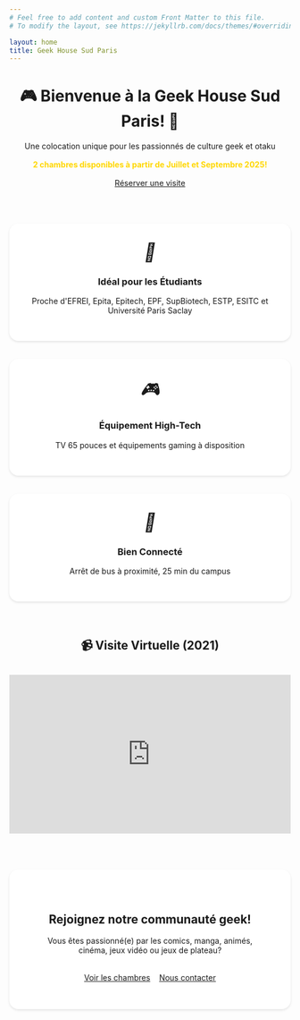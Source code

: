 ```yaml
---
# Feel free to add content and custom Front Matter to this file.
# To modify the layout, see https://jekyllrb.com/docs/themes/#overriding-theme-defaults

layout: home
title: Geek House Sud Paris
---
```


<div class="hero">
  <h1>🎮 Bienvenue à la Geek House Sud Paris! 🎲</h1>
  <p>Une colocation unique pour les passionnés de culture geek et otaku</p>
  <p class="availability">2 chambres disponibles à partir de Juillet et Septembre 2025!</p>
  <a href="/contact" class="cta-button">Réserver une visite</a>
</div>

<div class="features-grid">
  <div class="feature">
    <i class="geek-icon">🎯</i>
    <h3>Idéal pour les Étudiants</h3>
    <p>Proche d'EFREI, Epita, Epitech, EPF, SupBiotech, ESTP, ESITC et Université Paris Saclay</p>
  </div>
  
  <div class="feature">
    <i class="geek-icon">🎮</i>
    <h3>Équipement High-Tech</h3>
    <p>TV 65 pouces et équipements gaming à disposition</p>
  </div>
  
  <div class="feature">
    <i class="geek-icon">🚌</i>
    <h3>Bien Connecté</h3>
    <p>Arrêt de bus à proximité, 25 min du campus</p>
  </div>
</div>

<div class="virtual-tour">
  <h2>📹 Visite Virtuelle (2021)</h2>
  <div class="video-container">
    <iframe src="https://www.youtube.com/embed/k5sfGEz-QG0" frameborder="0" allow="accelerometer; autoplay; encrypted-media; gyroscope; picture-in-picture" allowfullscreen></iframe>
  </div>
</div>

<div class="cta-section">
  <h2>Rejoignez notre communauté geek!</h2>
  <p>Vous êtes passionné(e) par les comics, manga, animés, cinéma, jeux vidéo ou jeux de plateau?</p>
  <div class="cta-buttons">
    <a href="/rooms" class="cta-button">Voir les chambres</a>
    <a href="/contact" class="cta-button">Nous contacter</a>
  </div>
</div>

<style>
.hero {
  text-align: center;
  margin-bottom: 4rem;
}

.hero .availability {
  color: #FFD700;
  font-weight: bold;
  margin: 1rem 0;
}

.features-grid {
  display: grid;
  grid-template-columns: repeat(auto-fit, minmax(250px, 1fr));
  gap: 2rem;
  margin: 4rem 0;
}

.feature {
  text-align: center;
  padding: 2rem;
  background: white;
  border-radius: 1rem;
  box-shadow: 0 2px 4px rgba(0,0,0,0.1);
}

.feature i {
  font-size: 2rem;
  margin-bottom: 1rem;
}

.virtual-tour {
  margin: 4rem 0;
  text-align: center;
}

.video-container {
  position: relative;
  padding-bottom: 56.25%;
  height: 0;
  overflow: hidden;
  max-width: 100%;
  margin: 2rem 0;
}

.video-container iframe {
  position: absolute;
  top: 0;
  left: 0;
  width: 100%;
  height: 100%;
}

.cta-section {
  text-align: center;
  margin: 4rem 0;
  padding: 3rem;
  background: white;
  border-radius: 1rem;
  box-shadow: 0 2px 4px rgba(0,0,0,0.1);
}

.cta-buttons {
  display: flex;
  gap: 1rem;
  justify-content: center;
  margin-top: 2rem;
}

@media (max-width: 768px) {
  .cta-buttons {
    flex-direction: column;
    align-items: center;
  }
  
  .feature {
    padding: 1.5rem;
  }
}
</style>
